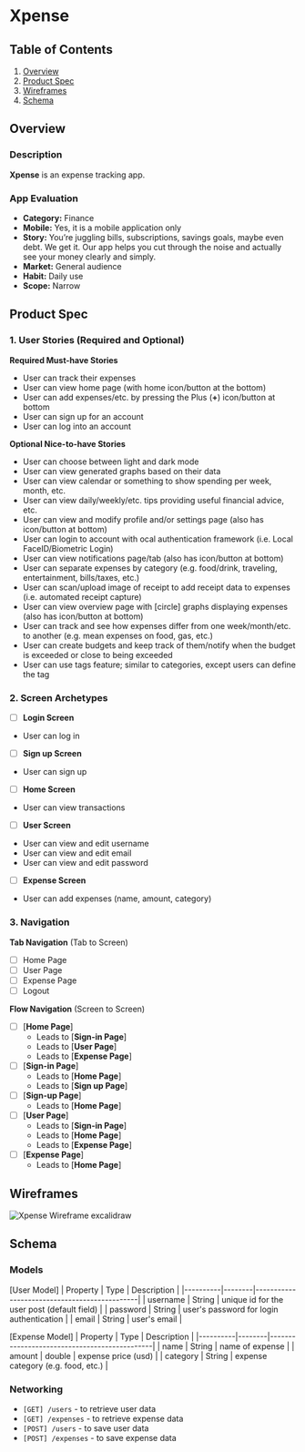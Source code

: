 # Xpense

## Table of Contents

1. [Overview](#Overview)
2. [Product Spec](#Product-Spec)
3. [Wireframes](#Wireframes)
4. [Schema](#Schema)

## Overview

### Description

**Xpense** is an expense tracking app.

### App Evaluation

- **Category:** Finance
- **Mobile:** Yes, it is a mobile application only
- **Story:**  You’re juggling bills, subscriptions, savings goals, maybe even debt. We get it. Our app helps you cut through the noise and actually see your money clearly and simply.
- **Market:** General audience
- **Habit:** Daily use
- **Scope:** Narrow

## Product Spec

### 1. User Stories (Required and Optional)

**Required Must-have Stories**

* User can track their expenses
* User can view home page (with home icon/button at the bottom)
* User can add expenses/etc. by pressing the Plus (**+**) icon/button at bottom
* User can sign up for an account
* User can log into an account

**Optional Nice-to-have Stories**

* User can choose between light and dark mode
* User can view generated graphs based on their data
* User can view calendar or something to show spending per week, month, etc.
* User can view daily/weekly/etc. tips providing useful financial advice, etc.
* User can view and modify profile and/or settings page (also has icon/button at bottom)
* User can login to account with ocal authentication framework (i.e. Local FaceID/Biometric Login)
* User can view notifications page/tab (also has icon/button at bottom)
* User can separate expenses by category (e.g. food/drink, traveling, entertainment, bills/taxes, etc.)
* User can scan/upload image of receipt to add receipt data to expenses (i.e. automated receipt capture)
* User can view overview page with [circle] graphs displaying expenses (also has icon/button at bottom)
* User can track and see how expenses differ from one week/month/etc. to another (e.g. mean expenses on food, gas, etc.)
* User can create budgets and keep track of them/notify when the budget is exceeded or close to being exceeded
* User can use tags feature; similar to categories, except users can define the tag

### 2. Screen Archetypes

- [ ] **Login Screen**
* User can log in
- [ ] **Sign up Screen**
* User can sign up
- [ ] **Home Screen**
* User can view transactions
- [ ] **User Screen**
* User can view and edit username
* User can view and edit email
* User can view and edit password
- [ ] **Expense Screen**
* User can add expenses (name, amount, category)

### 3. Navigation

**Tab Navigation** (Tab to Screen)

- [ ] Home Page
- [ ] User Page
- [ ] Expense Page
- [ ] Logout

**Flow Navigation** (Screen to Screen)

- [ ] [**Home Page**]
  * Leads to [**Sign-in Page**]
  * Leads to [**User Page**]
  * Leads to [**Expense Page**]
- [ ] [**Sign-in Page**]
  * Leads to [**Home Page**]
  * Leads to [**Sign up Page**]
- [ ] [**Sign-up Page**]
  * Leads to [**Home Page**] 
- [ ] [**User Page**]
  * Leads to [**Sign-in Page**]
  * Leads to [**Home Page**]
  * Leads to [**Expense Page**]
- [ ] [**Expense Page**]
  * Leads to [**Home Page**]

## Wireframes

![Xpense Wireframe excalidraw](https://github.com/user-attachments/assets/aa3be432-6f4c-4299-a257-b6990ce12035)

## Schema 

### Models

[User Model]
| Property | Type   | Description                                  |
|----------|--------|----------------------------------------------|
| username | String | unique id for the user post (default field)  |
| password | String | user's password for login authentication     |
| email    | String | user's email                                 |

[Expense Model]
| Property | Type   | Description                                  |
|----------|--------|----------------------------------------------|
| name     | String | name of expense                              |
| amount   | double | expense price (usd)                          |
| category | String | expense category (e.g. food, etc.)           |               

### Networking

- `[GET] /users` - to retrieve user data
- `[GET] /expenses` - to retrieve expense data
- `[POST] /users` - to save user data
- `[POST] /expenses` - to save expense data
